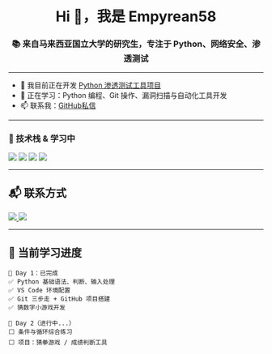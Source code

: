 <h1 align="center">Hi 👋，我是 Empyrean58</h1>
<h3 align="center">📚 来自马来西亚国立大学的研究生，专注于 Python、网络安全、渗透测试</h3>

---

- 🔭 我目前正在开发 [Python 渗透测试工具项目](https://github.com/Empyrean58/python-pentest-tools)
- 🌱 正在学习：Python 编程、Git 操作、漏洞扫描与自动化工具开发
- 📫 联系我：[GitHub私信](https://github.com/Empyrean58)

---

### 🧰 技术栈 & 学习中
<p>
  <img src="https://img.shields.io/badge/-Python-3776AB?logo=python&logoColor=fff" />
  <img src="https://img.shields.io/badge/-VSCode-007ACC?logo=visual-studio-code&logoColor=fff" />
  <img src="https://img.shields.io/badge/-Git-F05032?logo=git&logoColor=fff" />
  <img src="https://img.shields.io/badge/-Linux-333?logo=linux&logoColor=fff" />
</p>

---

## 📬 联系方式
<p> 
  <a href="mailto:lgl584674608@gmail.com">
    <img src="https://img.shields.io/badge/Email-D14836?style=flat&logo=gmail&logoColor=white" />
  </a> 
  <a href="https://github.com/Empyrean58"><img src="https://img.shields.io/badge/GitHub-181717?style=flat&logo=github&logoColor=white" />
  </a> 
</p>

---

## 🧠 当前学习进度

```text
📌 Day 1：已完成
✅ Python 基础语法、判断、输入处理
✅ VS Code 环境配置
✅ Git 三步走 + GitHub 项目搭建
✅ 猜数字小游戏开发

📌 Day 2（进行中...）
⬜ 条件与循环综合练习
⬜ 项目：猜拳游戏 / 成绩判断工具


